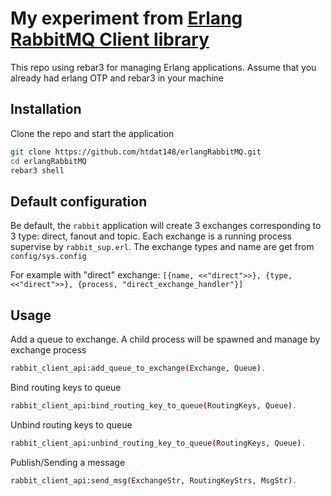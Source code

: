 # My experiment from [Erlang RabbitMQ Client library](https://www.rabbitmq.com/erlang-client-user-guide.html)

This repo using rebar3 for managing Erlang applications.
Assume that you already had erlang OTP and rebar3 in your machine
## Installation

Clone the repo and start the application
```bash
git clone https://github.com/htdat148/erlangRabbitMQ.git
cd erlangRabbitMQ
rebar3 shell
```

## Default configuration
Be default, the `rabbit` application will create 3 exchanges corresponding to 3 type: direct, fanout and topic.
Each exchange is a running process supervise by `rabbit_sup.erl`.
The exchange types and name are get from `config/sys.config`

For example with "direct" exchange: `[{name, <<"direct">>}, {type, <<"direct">>}, {process, "direct_exchange_handler"}]`
 
## Usage
Add a queue to exchange. A child process will be spawned and manage by exchange process
```bash
rabbit_client_api:add_queue_to_exchange(Exchange, Queue).
``` 
Bind routing keys to queue
```bash
rabbit_client_api:bind_routing_key_to_queue(RoutingKeys, Queue).
```
Unbind routing keys to queue
```bash
rabbit_client_api:unbind_routing_key_to_queue(RoutingKeys, Queue).
```
Publish/Sending a message
```bash
rabbit_client_api:send_msg(ExchangeStr, RoutingKeyStrs, MsgStr).
```
